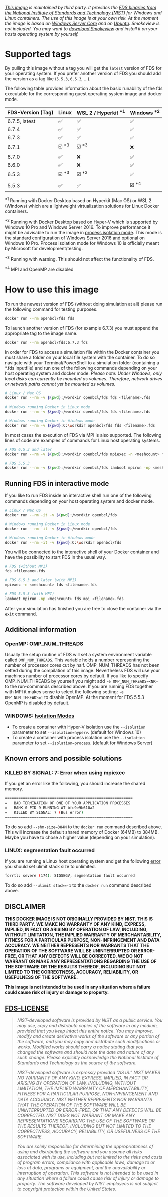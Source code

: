 *[This image](https://hub.docker.com/r/openbcl/fds) is maintained by third party. It provides the [FDS binaries from the National Institute of Standards and Technology (NIST)](https://pages.nist.gov/fds-smv/) for Windows and Linux containers. The use of this image is at your own risk. At the moment the image is based on [Windows Server Core](https://hub.docker.com/_/microsoft-windows-servercore) and on [Ubuntu](https://hub.docker.com/_/ubuntu). Smokeview is not included. You may want to [download Smokeview](https://pages.nist.gov/fds-smv/downloads.html) and install it on your hosts operating system by yourself.*

# Supported tags
By pulling this image without a tag you will get the `latest` version of FDS for your operating system. If you prefer another version of FDS you should add the version as a tag like (`5.5.3`, `6.5.3`, ...).

The following table provides information about the basic runability of the fds executable for the corresponding guest operating system image and docker mode.

| FDS-Version (Tag)   | Linux                | WSL 2 / Hyperkit <sup>\*1</sup>  | Windows <sup>\*2</sup> |
| ------------------- | :------------------- | :------------------------------- | :--------------------- |
| 6.7.5, latest       | ✅                   | ✅                              | ✅                    |
| 6.7.4               | ✅                   | ✅                              | ✅                    |
| 6.7.3               | ✅                   | ✅                              | ✅                    |
| 6.7.1               | ☑️ <sup>\*3</sup>    | ☑️ <sup>\*3</sup>               | ❌                    |
| 6.7.0               | ✅                   | ❌                              | ✅                    |
| 6.6.0               | ✅                   | ❌                              | ✅                    
| 6.5.3               | ☑️ <sup>\*3</sup>    | ☑️ <sup>\*3</sup>               | ✅                    |
| 5.5.3               | ✅                   | ✅                              | ☑️ <sup>\*4</sup>     |

<sup>\*1</sup> Running with Docker Desktop based on Hyperkit (Mac OS) or WSL 2 (Windows) which are a lightweight virtualization solutions for Linux Docker containers.

<sup>\*2</sup> Running with Docker Desktop based on Hyper-V which is supported by Windows 10 Pro and Windows Server 2016. To improve performance it might be advisable to run the image in [process isolation mode](https://docs.microsoft.com/en-us/virtualization/windowscontainers/manage-containers/hyperv-container). This mode is the standard configuration of Windows Server 2016 and optional on Windows 10 Pro. Process isolation mode for Windows 10 is officially meant by Microsoft for development/testing.

<sup>\*3</sup> Running with [warning](https://stackoverflow.com/questions/46138549/docker-openmpi-and-unexpected-end-of-proc-mounts-line). This should not affect the functionality of FDS.

<sup>\*4</sup> MPI and OpenMP are disabled

# How to use this image

To run the newest version of FDS (without doing simulation at all) please run the following command for testing purposes.
```bash
docker run --rm openbcl/fds fds
```

To launch another version of FDS (for example 6.7.3) you must append the appropriate tag to the image name.
```bash
docker run --rm openbcl/fds:6.7.3 fds
```

In order for FDS to access a simulation file within the Docker container you must share a folder on your local file system with the container.
To do so navigate with your Terminal/PowerShell to a simulation folder (containing a *.fds inputfile) and run one of the following commands depending on your host operating system and docker mode.
*Please note: Under Windows, only local disks can currently be mounted as volumes. Therefore, network drives or network paths cannot yet be mounted as volumes.*
```bash
# Linux / Mac OS
docker run --rm -v $(pwd):/wordkir openbcl/fds fds <filename>.fds

# Windows running Docker in Linux mode
docker run --rm -v ${pwd}:/wordkir openbcl/fds fds <filename>.fds

# Windows running Docker in Windows mode
docker run --rm -v ${pwd}:C:\workdir openbcl/fds fds <filename>.fds
```

In most cases the execution of FDS via MPI is also supported.
The following lines of code are examples of commands for Linux host operating systems.
```bash
# FDS 6.5.3 and later
docker run --rm -v $(pwd):/wordkir openbcl/fds mpiexec -n <meshcount> fds <filename>.fds

# FDS 5.5.3
docker run --rm -v $(pwd):/wordkir openbcl/fds lamboot mpirun -np <meshcount> fds_mpi <filename>.fds
```

## Running FDS in interactive mode
If you like to run FDS inside an interactive shell run one of the following commands depending on your host operating system and docker mode.
```bash
# Linux / Mac OS
docker run --rm -it -v $(pwd):/wordkir openbcl/fds

# Windows running Docker in Linux mode
docker run --rm -it -v ${pwd}:/wordkir openbcl/fds

# Windows running Docker in Windows mode
docker run --rm -it -v ${pwd}:C:\workdir openbcl/fds
```

You will be connected to the interactive shell of your Docker container and have the possibility to start FDS in the usual way.

```bash
# FDS (without MPI)
fds <filename>.fds

# FDS 6.5.3 and later (with MPI)
mpiexec -n <meshcount> fds <filename>.fds

# FDS 5.5.3 (with MPI)
lamboot mpirun -np <meshcount> fds_mpi <filename>.fds
```

After your simulation has finished you are free to close the container via the `exit` command.

## Additional information
### OpenMP: OMP_NUM_THREADS
Usually the setup routine of FDS will set a system environment variable called `OMP_NUM_THREADS`.
This variable holds a number representing the number of processor cores cut by half. OMP_NUM_THREADS has not been setted during the compilation of this image.
Nevertheless FDS will use your machines number of processor cores by default. If you like to specify OMP_NUM_THREADS by yourself you might add `-e OMP_NUM_THREADS=<NR>` to the run-commands described above.
If you are running FDS together with MPI it makes sense to select the following setting: `-e OMP_NUM_THREADS=1` to disable OpenMP.
At the moment for FDS 5.5.3 OpenMP is disabled by default.

### WINDOWS: [Isolation Modes](https://docs.microsoft.com/en-us/virtualization/windowscontainers/manage-containers/hyperv-container)
* To create a container with Hyper-V isolation use the `--isolation` parameter to set `--isolation=hyperv`. (default for Windows 10)
* To create a container with process isolation use the `--isolation` parameter to set `--isolation=process`. (default for Windows Server)

## Known errors and possible solutions
### KILLED BY SIGNAL: 7: Error when using mpiexec
If you get an error like the following, you should increase the shared memory.
```bash
=========================================================
=   BAD TERMINATION OF ONE OF YOUR APPLICATION PROCESSES
=   RANK 0 PID 9 RUNNING AT bfc9e9b610a2
=   KILLED BY SIGNAL: 7 (Bus error)
=========================================================
```
To do so add `--shm-size=384M` to the `docker run` command described above.
This will increase the default shared memory of Docker (64MB) to 384MB.
Maybe you have to chose a higher value (depending on your simulation).

### LINUX: segmentation fault occurred
If you are running a Linux host operating system and get the following [error](https://github.com/firemodels/fds/issues/6265) you should set ulimit stack size to unlimited.
```bash
forrtl: severe (174): SIGSEGV, segmentation fault occurred
```
To do so add `--ulimit stack=-1` to the `docker run` command described above.

## DISCLAIMER
**THIS DOCKER IMAGE IS NOT ORIGINALLY PROVIDED BY NIST. THIS IS THIRD PARTY. WE MAKE NO WARRANTY OF ANY KIND, EXPRESS, IMPLIED, IN FACT OR ARISING BY OPERATION OF LAW, INCLUDING, WITHOUT LIMITATION, THE IMPLIED WARRANTY OF MERCHANTABILITY, FITNESS FOR A PARTICULAR PURPOSE, NON-INFRINGEMENT AND DATA ACCURACY. WE NEITHER REPRESENTS NOR WARRANTS THAT THE OPERATION OF THE SOFTWARE WILL BE UNINTERRUPTED OR ERROR-FREE, OR THAT ANY DEFECTS WILL BE CORRECTED. WE DO NOT WARRANT OR MAKE ANY REPRESENTATIONS REGARDING THE USE OF THE SOFTWARE OR THE RESULTS THEREOF, INCLUDING BUT NOT LIMITED TO THE CORRECTNESS, ACCURACY, RELIABILITY, OR USEFULNESS OF THE SOFTWARE.**

**This image is not intended to be used in any situation where a failure could cause risk of injury or damage to property.**

## [FDS-LICENSE](https://github.com/firemodels/fds/blob/master/LICENSE.md)
<blockquote>

*NIST-developed software is provided by NIST as a public service. You may use, copy and distribute copies of the software in any medium, provided that you keep intact this entire notice. You may improve, modify and create derivative works of the software or any portion of the software, and you may copy and distribute such modifications or works. Modified works should carry a notice stating that you changed the software and should note the date and nature of any such change. Please explicitly acknowledge the National Institute of Standards and Technology as the source of the software.*

*NIST-developed software is expressly provided “AS IS.” NIST MAKES NO WARRANTY OF ANY KIND, EXPRESS, IMPLIED, IN FACT OR ARISING BY OPERATION OF LAW, INCLUDING, WITHOUT LIMITATION, THE IMPLIED WARRANTY OF MERCHANTABILITY, FITNESS FOR A PARTICULAR PURPOSE, NON-INFRINGEMENT AND DATA ACCURACY. NIST NEITHER REPRESENTS NOR WARRANTS THAT THE OPERATION OF THE SOFTWARE WILL BE UNINTERRUPTED OR ERROR-FREE, OR THAT ANY DEFECTS WILL BE CORRECTED. NIST DOES NOT WARRANT OR MAKE ANY REPRESENTATIONS REGARDING THE USE OF THE SOFTWARE OR THE RESULTS THEREOF, INCLUDING BUT NOT LIMITED TO THE CORRECTNESS, ACCURACY, RELIABILITY, OR USEFULNESS OF THE SOFTWARE.*

*You are solely responsible for determining the appropriateness of using and distributing the software and you assume all risks associated with its use, including but not limited to the risks and costs of program errors, compliance with applicable laws, damage to or loss of data, programs or equipment, and the unavailability or interruption of operation. This software is not intended to be used in any situation where a failure could cause risk of injury or damage to property. The software developed by NIST employees is not subject to copyright protection within the United States.*
</blockquote>
